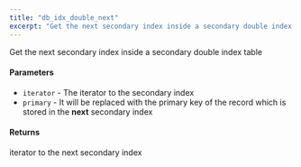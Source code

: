 ```yaml
---
title: "db_idx_double_next"
excerpt: "Get the next secondary index inside a secondary double index table."
---
```

Get the next secondary index inside a secondary double index table

#### Parameters
* `iterator` - The iterator to the secondary index 
* `primary` - It will be replaced with the primary key of the record which is stored in the **next** secondary index 

#### Returns
iterator to the next secondary index